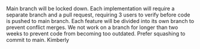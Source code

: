 Main branch will be locked down. 
Each implementation will require a separate branch and a pull request, requiring 3 users to verify before code is pushed to main branch.
Each feature will be divided into its own branch to prevent conflict merges.
We not work on a branch for longer than two weeks to prevent code from becoming too outdated.
Prefer squashing to commit to main.
Kimberly
